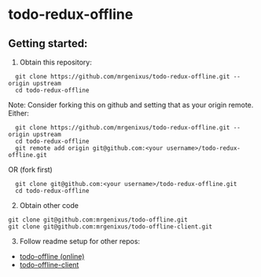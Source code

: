 # todo-redux-offline

## Getting started:

1. Obtain this repository:
```
  git clone https://github.com/mrgenixus/todo-redux-offline.git --origin upstream
  cd todo-redux-offline
```

Note:  Consider forking this on github and setting that as your origin remote. Either:
```
  git clone https://github.com/mrgenixus/todo-redux-offline.git --origin upstream
  cd todo-redux-offline
  git remote add origin git@github.com:<your username>/todo-redux-offline.git
```

OR (fork first)

```
  git clone git@github.com:<your username>/todo-redux-offline.git
  cd todo-redux-offline

```

2. Obtain other code

```
git clone git@github.com:mrgenixus/todo-offline.git
git clone git@github.com:mrgenixus/todo-offline-client.git
```

3. Follow readme setup for other repos:
- [todo-offline (online)](https://github.com/mrgenixus/todo-offline/blob/master/README.md)
- [todo-offline-client](https://github.com/mrgenixus/todo-offline-client/blob/master/README.md)




